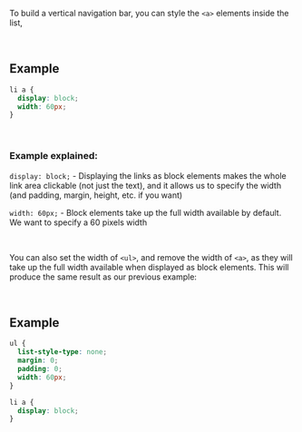 To build a vertical navigation bar, you can style the `<a>` elements inside the list,

&nbsp;

## Example

```css
li a {
  display: block;
  width: 60px;
}
```

&nbsp;

### Example explained:

`display: block;` - Displaying the links as block elements makes the whole link area clickable (not just the text), and it allows us to specify the width (and padding, margin, height, etc. if you want)

`width: 60px;` - Block elements take up the full width available by default. We want to specify a 60 pixels width

&nbsp;

You can also set the width of `<ul>`, and remove the width of `<a>`, as they will take up the full width available when displayed as block elements. This will produce the same result as our previous example:

&nbsp;

## Example

```css
ul {
  list-style-type: none;
  margin: 0;
  padding: 0;
  width: 60px;
}

li a {
  display: block;
}
```

&nbsp;
